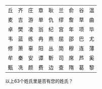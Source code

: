 |  |  |  |  |  |  |  |  |  |
| :----: | :----: | :----: | :----: | :----: | :----: | :----: | :----: | :----: |
| 丘 | 齐 | 庄 | 章 | 耿 | 兰 | 俞 | 谷 | 温 |
| 麦 | 吉 | 游 | 单 | 仇 | 缪 | 詹 | 草 | 曲 |
| 卓 | 樊 | 凌 | 翁 | 纪 | 宫 | 年 | 项 | 毕 |
| 韦 | 蓝 | 练 | 冉 | 燕 | 屈 | 邵 | 巴 | 尤 |
| 修 | 萧 | 辜 | 阳 | 丛 | 简 | 穆 | 连 | 薄 |
| 牟 | 秦 | 安 | 谭 | 靳 | 司 | 席 | 芦 | 奚 |
| 甄 | 冼 | 颜 | 费 | 边 | 查 | 隋 | 葛 | 黎 |

以上63个姓氏里是否有您的姓氏？